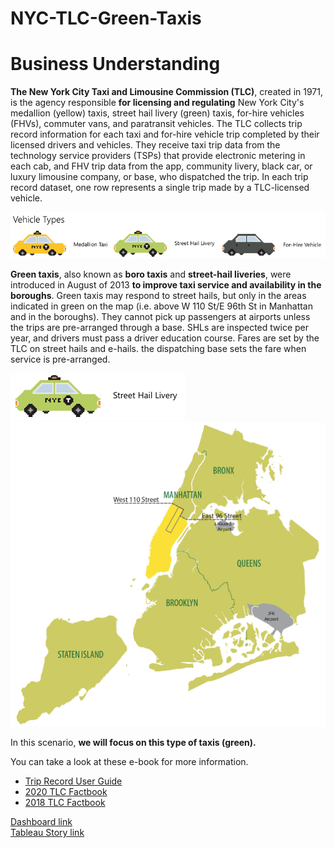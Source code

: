 # NYC-TLC-Green-Taxis

# Business Understanding

**The New York City Taxi and Limousine Commission (TLC)**, created in 1971, is the agency responsible **for licensing and regulating** New York City's medallion (yellow) taxis, street hail livery (green) taxis, for-hire vehicles (FHVs), commuter vans, and paratransit vehicles. The TLC collects trip record information for each taxi and for-hire vehicle trip completed by their licensed drivers and vehicles. They receive taxi trip data from the technology service providers (TSPs) that provide electronic metering in each cab, and FHV trip data from the app, community livery, black car, or luxury limousine company, or base, who dispatched the trip. In each trip record dataset, one row represents a single trip made by a TLC-licensed vehicle.

<img src="asset\pictures\vehicle_type.png">

**Green taxis**, also known as **boro taxis** and **street-hail liveries**, were introduced in August of 2013 **to improve taxi service and availability in the boroughs**. Green taxis may respond to street hails, but only in the areas indicated in green on the map (i.e. above W 110 St/E 96th St in Manhattan and in the boroughs). They cannot pick up passengers at airports unless the trips are pre-arranged through a base. SHLs are inspected twice per year, and drivers must pass a driver education course. Fares are set by the TLC on street hails and e-hails. the dispatching base sets the fare when service is pre-arranged.

<img src="asset\pictures\vehicle_type_green.png">

<img src="asset\pictures\boro_map.jpg">

In this scenario, **we will focus on this type of taxis (green).**

You can take a look at these e-book for more information.
- [Trip Record User Guide](https://www.nyc.gov/assets/tlc/downloads/pdf/trip_record_user_guide.pdf)
- [2020 TLC Factbook](https://www.nyc.gov/assets/tlc/downloads/pdf/2020-tlc-factbook.pdf)
- [2018 TLC Factbook](https://www.nyc.gov/assets/tlc/downloads/pdf/2018_tlc_factbook.pdf)

[Dashboard link](https://public.tableau.com/views/Book1_17173972444820/InteractiveDashboard?:language=en-US&publish=yes&:sid=&:display_count=n&:origin=viz_share_link)
<br>[Tableau Story link](https://public.tableau.com/views/NYCTLCGreenTaxis/Story1?:language=en-US&:sid=&:display_count=n&:origin=viz_share_link)

